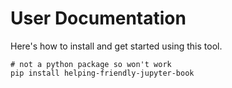 # User Documentation

Here's how to install and get started using this tool.

```
# not a python package so won't work
pip install helping-friendly-jupyter-book
```
